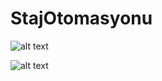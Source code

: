# StajOtomasyonu

![alt text](https://user-images.githubusercontent.com/104158987/217327042-4fb33ff3-d926-44de-9be1-d41e3e02935b.PNG)

![alt text](https://user-images.githubusercontent.com/104158987/217327091-3eda6365-813f-4f4b-b021-8a492446427e.PNG)
